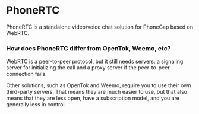 PhoneRTC
========

PhoneRTC is a standalone video/voice chat solution for PhoneGap based on WebRTC.

### How does PhoneRTC differ from OpenTok, Weemo, etc?

WebRTC is a peer-to-peer protocol, but it still needs servers: a signaling server for initializing the call and a proxy server if the peer-to-peer connection fails.

Other solutions, such as OpenTok and Weemo, require you to use their own third-party servers. That means they are much easier to use, but that also means that they are less open, have a subscription model, and you are generally less in control.

